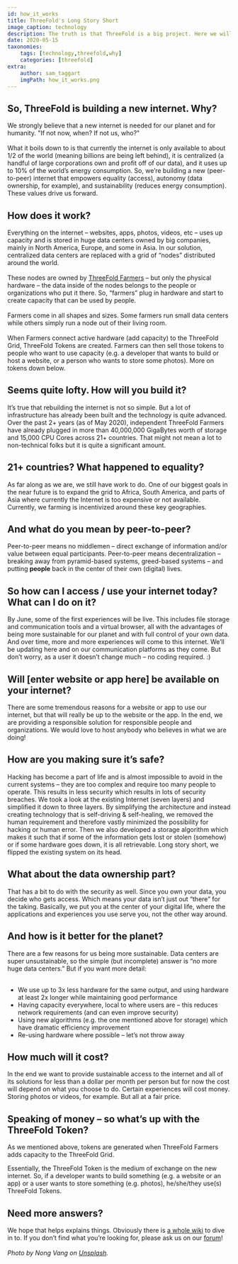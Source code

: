 ```yaml
---
id: how_it_works
title: ThreeFold's Long Story Short
image_caption: technology
description: The truth is that ThreeFold is a big project. Here we will try to make things a little simpler for you.
date: 2020-05-15
taxonomies:
    tags: [technology,threefold,why]
    categories: [threefold]
extra:
    author: sam_taggart
    imgPath: how_it_works.png
---
```


## So, ThreeFold is building a new internet. Why?

We strongly believe that a new internet is needed for our planet and for humanity. "If not now, when? If not us, who?"
<br/>
<br/>
What it boils down to is that currently the internet is only available to about 1/2 of the world (meaning billions are being left behind), it is centralized (a handful of large corporations own and profit off of our data), and it uses up to 10% of the world’s energy consumption. So, we’re building a new (peer-to-peer) internet that empowers equality (access), autonomy (data ownership, for example), and sustainability (reduces energy consumption). These values drive us forward.

## How does it work?

Everything on the internet – websites, apps, photos, videos, etc – uses up capacity and is stored in huge data centers owned by big companies, mainly in North America, Europe, and some in Asia. In our solution, centralized data centers are replaced with a grid of “nodes” distributed around the world.
<br/>
<br/>
These nodes are owned by [ThreeFold Farmers](https://library.threefold.me/info/threefold/#/what_is_farming) – but only the physical hardware – the data inside of the nodes belongs to the people or organizations who put it there. So, “farmers” plug in hardware and start to create capacity that can be used by people.
<br/>
<br/>
Farmers come in all shapes and sizes. Some farmers run small data centers while others simply run a node out of their living room.
<br/>
<br/>
When Farmers connect active hardware (add capacity) to the ThreeFold Grid, ThreeFold Tokens are created. Farmers can then sell those tokens to people who want to use capacity (e.g. a developer that wants to build or host a website, or a person who wants to store some photos). More on tokens down below.

## Seems quite lofty. How will you build it?

It’s true that rebuilding the internet is not so simple. But a lot of infrastructure has already been built and the technology is quite advanced. Over the past 2+ years (as of May 2020), independent ThreeFold Farmers have already plugged in more than 40,000,000 GigaBytes worth of storage and 15,000 CPU Cores across 21+ countries. That might not mean a lot to non-technical folks but it is quite a significant amount.

## 21+ countries? What happened to equality?

As far along as we are, we still have work to do. One of our biggest goals in the near future is to expand the grid to Africa, South America, and parts of Asia where currently the Internet is too expensive or not available. Currently, we farming is incentivized around these key geographies.

## And what do you mean by peer-to-peer?

Peer-to-peer means no middlemen – direct exchange of information and/or value between equal participants. Peer-to-peer means decentralization – breaking away from pyramid-based systems, greed-based systems – and putting **people** back in the center of their own (digital) lives.

## So how can I access / use your internet today? What can I do on it?

By June, some of the first experiences will be live. This includes file storage and communication tools and a virtual browser, all with the advantages of being more sustainable for our planet and with full control of your own data. And over time, more and more experiences will come to this internet. We’ll be updating here and on our communication platforms as they come. But don’t worry, as a user it doesn’t change much – no coding required. :)

## Will [enter website or app here] be available on your internet?

There are some tremendous reasons for a website or app to use our internet, but that will really be up to the website or the app. In the end, we are providing a responsible solution for responsible people and organizations. We would love to host anybody who believes in what we are doing!

## How are you making sure it’s safe?

Hacking has become a part of life and is almost impossible to avoid in the current systems – they are too complex and require too many people to operate. This results in less security which results in lots of security breaches. We took a look at the existing Internet (seven layers) and simplified it down to three layers. By simplifying the architecture and instead creating technology that is self-driving & self-healing, we removed the human requirement and therefore vastly minimized the possibility for hacking or human error. Then we also developed a storage algorithm which makes it such that if some of the information gets lost or stolen (somehow) or if some hardware goes down, it is all retrievable. Long story short, we flipped the existing system on its head.

## What about the data ownership part?

That has a bit to do with the security as well. Since you own your data, you decide who gets access. Which means your data isn’t just out “there” for the taking. Basically, we put you at the center of your digital life, where the applications and experiences you use serve you, not the other way around.

## And how is it better for the planet?

There are a few reasons for us being more sustainable. Data centers are super unsustainable, so the simple (but incomplete) answer is “no more huge data centers.” But if you want more detail:
<br/>
<br/>
- We use up to 3x less hardware for the same output, and using hardware at least 2x longer while maintaining good performance
- Having capacity everywhere, local to where users are – this reduces network requirements (and can even improve security)
- Using new algorithms (e.g. the one mentioned above for storage) which have dramatic efficiency improvement
- Re-using hardware where possible – let’s not throw away

## How much will it cost?

In the end we want to provide sustainable access to the internet and all of its solutions for less than a dollar per month per person but for now the cost will depend on what you choose to do. Certain experiences will cost money. Storing photos or videos, for example. But all at a fair price.

## Speaking of money – so what’s up with the ThreeFold Token?

As we mentioned above, tokens are generated when ThreeFold Farmers adds capacity to the ThreeFold Grid.

Essentially, the ThreeFold Token is the medium of exchange on the new internet. So, if a developer wants to build something (e.g. a website or an app) or a user wants to store something (e.g. photos), he/she/they use(s) ThreeFold Tokens.

## Need more answers?

We hope that helps explains things. Obviously there is [a whole wiki](https://library.threefold.me/info/threefold/#/) to dive in to. If you don’t find what you’re looking for, please ask us on our [forum](https://forum.threefold.io)!
<br/>
<br/>
*Photo by Nong Vang on [Unsplash](https://unsplash.com/photos/9pw4TKvT3po).*
